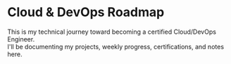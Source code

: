 # Cloud & DevOps Roadmap  
This is my technical journey toward becoming a certified Cloud/DevOps Engineer.  
I'll be documenting my projects, weekly progress, certifications, and notes here.
